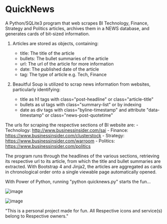 # QuickNews

A Python/SQLite3 program that web scrapes BI Technology, Finance, Strategy and Politics articles, archives them in a NEWS database, and generates cards of bit-sized information.

1. Articles are stored as objects, containing:
    - title: The title of the article
    - bullets: The bullet summaries of the article
    - url: The url of the article for more information
    - date: The published date of the article
    - tag: The type of article e.g. Tech, Finance

2. Beauitful Soup is utilized to scrap news information from websites, particularly identifying:
    - title as h1 tags with class="post-headline" or class="article-title"
    - bullets as ul tags with class="summary-list" or by indexing
    - date as div tags with class="byline-timestamp" and attribute "data-timestamp" or class="news-post-quotetime"

The urls for scraping the respective sections of BI website are: 
    - Technology: http://www.businessinsider.com/sai
    - Finance: https://www.businessinsider.com/clusterstock
    - Strategy: https://www.businessinsider.com/warroom
    - Politics: https://www.businessinsider.com/politics

The program runs through the headlines of the various sections, retrieving its respective url to its article, from which the title and bullet summaries are extracted. With Bootstrap 4 and Jinja2, the articles are aggregated as cards in chronological order onto a single viewable page automatically opened. 

With Power of Python, running "python quicknews.py" starts the fun...

![image](https://user-images.githubusercontent.com/17581500/89742023-393b6500-da64-11ea-9aac-8a12d2f92c1a.png)

![image](https://user-images.githubusercontent.com/17581500/89742004-0f823e00-da64-11ea-91d0-2717ff5891c5.png)

"This is a personal project made for fun. All Respective icons and service(s) belong to Respective owners."
